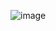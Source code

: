 ![image](https://user-images.githubusercontent.com/83461093/219085558-501134e1-170b-4ba7-a1f1-f865c0fca59d.png)
